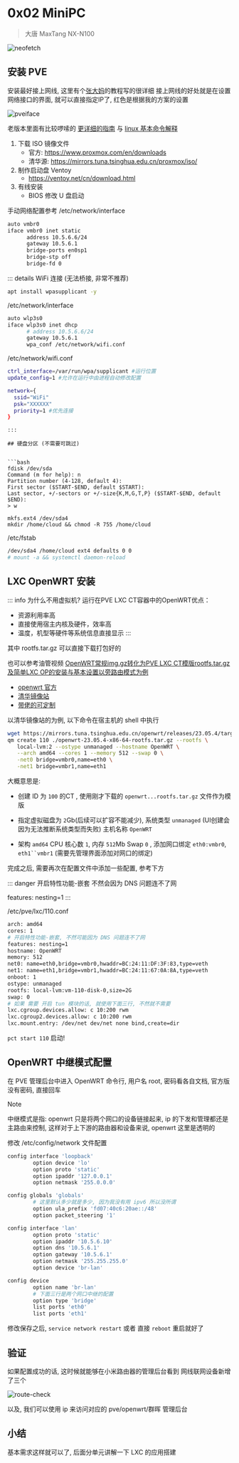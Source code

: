 # 0x02 MiniPC 

> 大唐 MaxTang NX-N100

![neofetch](/lab/assets/neofetch.png)

## 安装 PVE

安装最好接上网线, 这里有个[张大妈](https://post.smzdm.com/p/agqw24zw/)的教程写的很详细
接上网线的好处就是在设置网络接口的界面, 就可以直接指定IP了, 红色是根据我的方案的设置

![pveiface](/lab/assets/pveiface.png)

老版本里面有比较啰嗦的 [更详细的指南](/archived/0x04install.md) 与 [linux 基本命令解释](/archived/0x03baselinux.md)

1. 下载 ISO 镜像文件
   - 官方: https://www.proxmox.com/en/downloads
   - 清华源: https://mirrors.tuna.tsinghua.edu.cn/proxmox/iso/
2. 制作启动盘 Ventoy
   - https://ventoy.net/cn/download.html
3. 有线安装
   - BIOS 修改 U 盘启动

手动网络配置参考 /etc/network/interface

```bash
auto vmbr0
iface vmbr0 inet static
      address 10.5.6.6/24
      gateway 10.5.6.1
      bridge-ports en0sp1
      bridge-stp off
      bridge-fd 0
```

::: details WiFi 连接 (无法桥接, 非常不推荐) 

```bash
apt install wpasupplicant -y
```

/etc/network/interface

```bash
auto wlp3s0
iface wlp3s0 inet dhcp
      # address 10.5.6.6/24
      gateway 10.5.6.1
      wpa_conf /etc/network/wifi.conf
```

/etc/network/wifi.conf

```bash
ctrl_interface=/var/run/wpa/supplicant #运行位置
update_config=1 #允许在运行中由进程自动修改配置

network={
  ssid="WiFi"
  psk="XXXXXX"
  priority=1 #优先连接
}
```

```
:::

## 硬盘分区 (不需要可跳过)


```bash
fdisk /dev/sda
Command (m for help): n
Partition number (4-128, default 4): 
First sector ($START-$END, default $START): 
Last sector, +/-sectors or +/-size{K,M,G,T,P} ($START-$END, default $END): 
> w

mkfs.ext4 /dev/sda4
mkdir /home/cloud && chmod -R 755 /home/cloud 

```

/etc/fstab

```bash
/dev/sda4 /home/cloud ext4 defaults 0 0
# mount -a && systemctl daemon-reload
```

## LXC OpenWRT 安装

::: info 为什么不用虚拟机?
运行在PVE LXC CT容器中的OpenWRT优点：
- 资源利用率高
- 直接使用宿主内核及硬件，效率高
- 温度，机型等硬件等系统信息直接显示
:::

其中 rootfs.tar.gz 可以直接下载打包好的

也可以参考油管视频 [OpenWRT常规img.gz转化为PVE LXC CT模版rootfs.tar.gz及简单LXC OP的安装与基本设置以旁路由模式为例](https://www.youtube.com/watch?v=w7_uTejLHeA)

- [openwrt 官方](https://archive.openwrt.org/releases/23.05.3/targets/x86/64/)
- [清华镜像站](https://mirrors.tuna.tsinghua.edu.cn/openwrt/releases/23.05.4/targets/x86/64/)
- [带佬的可定制](https://openwrt.ai/?target=x86%2F64&id=generic)

以清华镜像站的为例, 以下命令在宿主机的 shell 中执行

```bash
wget https://mirrors.tuna.tsinghua.edu.cn/openwrt/releases/23.05.4/targets/x86/64/openwrt-23.05.4-x86-64-rootfs.tar.gz
qm create 110 ./openwrt-23.05.4-x86-64-rootfs.tar.gz --rootfs \
   local-lvm:2 --ostype unmanaged --hostname OpenWRT \
   --arch amd64 --cores 1 --memory 512 --swap 0 \
   -net0 bridge=vmbr0,name=eth0 \
   -net1 bridge=vmbr1,name=eth1
```

大概意思是:

- 创建 ID 为 `100` 的CT , 使用刚才下载的 `openwrt...rootfs.tar.gz` 文件作为模版

- 指定虚拟磁盘为 `2`Gb(后续可以扩容不能减少), 系统类型 `unmanaged` (UI创建会因为无法推断系统类型而失败) 主机名称 `OpenWRT`

- 架构 `amd64` CPU 核心数 `1`, 内存 `512`Mb Swap `0` , 添加网口绑定 `eth0:vmbr0`, `eth1``vmbr1` (需要先管理界面添加对网口的绑定)

完成之后, 需要再次在配置文件中添加一些配置, 参考下方

::: danger 开启特性功能-嵌套
不然会因为 DNS 问题连不了网

features: nesting=1
:::

/etc/pve/lxc/110.conf

```bash
arch: amd64
cores: 1
# 开启特性功能-嵌套, 不然可能因为 DNS 问题连不了网
features: nesting=1
hostname: OpenWRT
memory: 512
net0: name=eth0,bridge=vmbr0,hwaddr=BC:24:11:DF:3F:83,type=veth
net1: name=eth1,bridge=vmbr1,hwaddr=BC:24:11:67:0A:8A,type=veth
onboot: 1
ostype: unmanaged
rootfs: local-lvm:vm-110-disk-0,size=2G
swap: 0
# 如果 需要 开启 tun 模块的话, 就使用下面三行, 不然就不需要
lxc.cgroup.devices.allow: c 10:200 rwm
lxc.cgroup2.devices.allow: c 10:200 rwm
lxc.mount.entry: /dev/net dev/net none bind,create=dir

```

`pct start 110` 启动!

## OpenWRT 中继模式配置

在 PVE 管理后台中进入 OpenWRT 命令行, 用户名 root, 密码看各自文档, 官方版没有密码, 直接回车

> [!NOTE]
> 中继模式是指: openwrt 只是将两个网口的设备链接起来, ip 的下发和管理都还是主路由来控制, 这样对于上下游的路由器和设备来说, openwrt 这里是透明的

修改 /etc/config/network 文件配置

```bash
config interface 'loopback'
        option device 'lo'
        option proto 'static'
        option ipaddr '127.0.0.1'
        option netmask '255.0.0.0'

config globals 'globals'
        # 这里默认多少就是多少, 因为我没有用 ipv6 所以没所谓
        option ula_prefix 'fd07:40c6:20ae::/48' 
        option packet_steering '1'

config interface 'lan'
        option proto 'static'
        option ipaddr '10.5.6.10'
        option dns '10.5.6.1'
        option gateway '10.5.6.1'
        option netmask '255.255.255.0'
        option device 'br-lan'

config device
        option name 'br-lan'
        # 下面三行是两个网口中继的配置
        option type 'bridge'
        list ports 'eth0'
        list ports 'eth1'
```

修改保存之后, `service network restart` 或者 直接 `reboot` 重启就好了

## 验证

如果配置成功的话, 这时候就能够在小米路由器的管理后台看到 网线联网设备新增了三个

![route-check](/lab/assets/router-check.png)

以及, 我们可以使用 ip 来访问对应的 pve/openwrt/群晖 管理后台

## 小结

基本需求这样就可以了, 后面分单元讲解一下 LXC 的应用搭建
